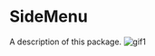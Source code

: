# SideMenu

A description of this package.
![gif1](https://user-images.githubusercontent.com/28716129/185779241-9848c968-1f28-49e0-a762-fba8e979f08d.gif)
